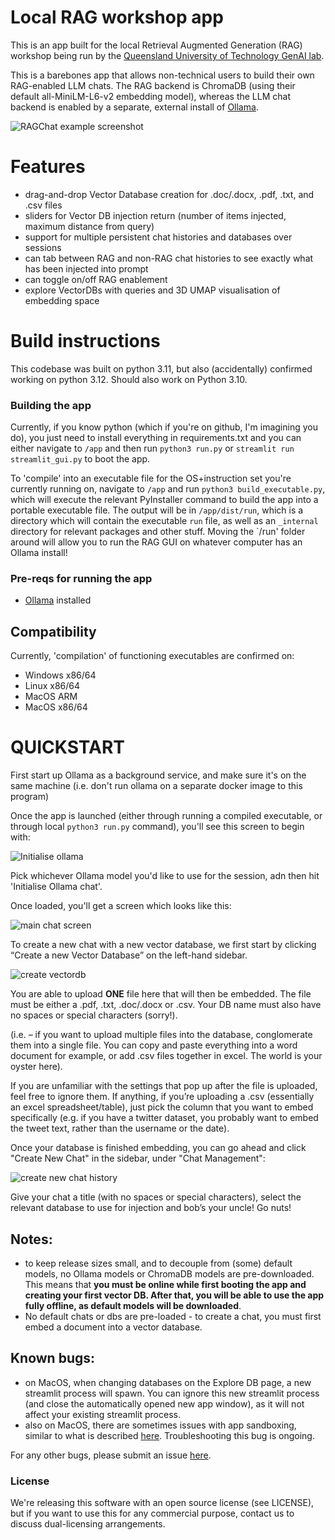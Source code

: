 # Local RAG workshop app
This is an app built for the local Retrieval Augmented Generation (RAG) workshop being run by the [Queensland University of Technology GenAI lab](https://research.qut.edu.au/genailab/).


This is a barebones app that allows non-technical users to build their own RAG-enabled LLM chats. The RAG backend is ChromaDB (using their default all-MiniLM-L6-v2 embedding model), whereas the LLM chat backend is enabled by a separate, external install of [Ollama](https://ollama.com/).

![RAGChat example screenshot](imgs/chat_screenshot.png)

# Features
- drag-and-drop Vector Database creation for .doc/.docx, .pdf, .txt, and .csv files
- sliders for Vector DB injection return (number of items injected, maximum distance from query)
- support for multiple persistent chat histories and databases over sessions
- can tab between RAG and non-RAG chat histories to see exactly what has been injected into prompt
- can toggle on/off RAG enablement
- explore VectorDBs with queries and 3D UMAP visualisation of embedding space

# Build instructions
This codebase was built on python 3.11, but also (accidentally) confirmed working on python 3.12. Should also work on Python 3.10.

### Building the app
Currently, if you know python (which if you're on github, I'm imagining you do), you just need to install everything in requirements.txt and you can either navigate to `/app` and then run `python3 run.py` or  `streamlit run streamlit_gui.py` to boot the app.

To 'compile' into an executable file for the OS+instruction set you're currently running on, navigate to `/app` and run `python3 build_executable.py`, which will execute the relevant PyInstaller command to build the app into a portable executable file. The output will be in `/app/dist/run`, which is a directory which will contain the executable `run` file, as well as an `_internal` directory for relevant packages and other stuff. Moving the `/run' folder around will allow you to run the RAG GUI on whatever computer has an Ollama install!

### Pre-reqs for running the app
- [Ollama](https://ollama.com/) installed

## Compatibility
Currently, 'compilation' of functioning executables are confirmed on:
- Windows x86/64
- Linux x86/64
- MacOS ARM
- MacOS x86/64

# QUICKSTART
First start up Ollama as a background service, and make sure it's on the same machine (i.e. don't run ollama on a separate docker image to this program)

Once the app is launched (either through running a compiled executable, or through local `python3 run.py` command), you'll see this screen to begin with:

![Initialise ollama](imgs/init_ollama.png)

Pick whichever Ollama model you'd like to use for the session, adn then hit 'Initialise Ollama chat'.

Once loaded, you'll get a screen which looks like this:

![main chat screen](imgs/main_chat_screen.png)

To create a new chat with a new vector database, we first start by clicking “Create a new Vector Database” on the left-hand sidebar.

![create vectordb](imgs/create_vectordb.png)

You are able to upload **ONE** file here that will then be embedded. The file must be either a .pdf, .txt, .doc/.docx or .csv. Your DB name must also have no spaces or special characters (sorry!).

(i.e. – if you want to upload multiple files into the database, conglomerate them into a single file. You can copy and paste everything into a word document for example, or add .csv files together in excel. The world is your oyster here).

If you are unfamiliar with the settings that pop up after the file is uploaded, feel free to ignore them. If anything, if you’re uploading a .csv (essentially an excel spreadsheet/table), just pick the column that you want to embed specifically (e.g. if you have a twitter dataset, you probably want to embed the tweet text, rather than the username or the date).

Once your database is finished embedding, you can go ahead and click "Create New Chat" in the sidebar, under "Chat Management":

![create new chat history](imgs/create_chat_hist.png)

Give your chat a title (with no spaces or special characters), select the relevant database to use for injection and bob’s your uncle! Go nuts!

## Notes:
- to keep release sizes small, and to decouple from (some) default models, no Ollama models or ChromaDB models are pre-downloaded. This means that **you must be online while first booting the app and creating your first vector DB. After that, you will be able to use the app fully offline, as default models will be downloaded**.
- No default chats or dbs are pre-loaded - to create a chat, you must first embed a document into a vector database.

## Known bugs:
- on MacOS, when changing databases on the Explore DB page, a new streamlit process will spawn. You can ignore this new streamlit process (and close the automatically opened new app window), as it will not affect your existing streamlit process.
- also on MacOS, there are sometimes issues with app sandboxing, similar to what is described [here](https://stackoverflow.com/questions/44627957/mac-os-file-system-sandbox-blocked-open). Troubleshooting this bug is ongoing.

For any other bugs, please submit an issue [here](https://github.com/QUT-GenAI-Lab/local_rag_workshop/issues).
### License
We're releasing this software with an open source license (see LICENSE), but if you want to use this for any commercial purpose, contact us to discuss dual-licensing arrangements.

